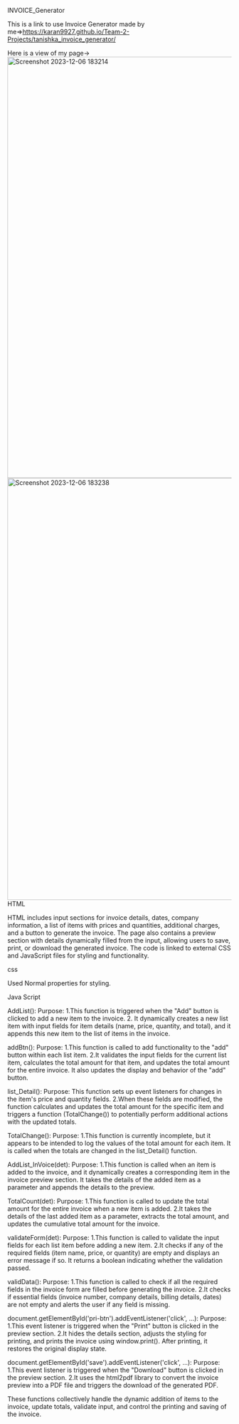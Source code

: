 INVOICE_Generator

This is a link to use Invoice Generator made by me=>https://karan9927.github.io/Team-2-Projects/tanishka_invoice_generator/

Here is a view of my page->
<img width="945" alt="Screenshot 2023-12-06 183214" src="https://github.com/Karan9927/Team-2-Projects/assets/127411985/eda4695e-8678-465b-b2e6-ceb6a555d88f">
<img width="947" alt="Screenshot 2023-12-06 183238" src="https://github.com/Karan9927/Team-2-Projects/assets/127411985/0e15c92c-a3bd-4dd6-9bb2-4a31d40512a8">
HTML

HTML includes input sections for invoice details, dates, company information, a list of items with prices and quantities, additional charges, and a button to generate the invoice. The page also contains a preview section with details dynamically filled from the input, allowing users to save, print, or download the generated invoice. The code is linked to external CSS and JavaScript files for styling and functionality.

css

Used Normal properties for styling.

Java Script

AddList():
         Purpose: 1.This function is triggered when the "Add" button is clicked to add a new item to the invoice.
      2. It dynamically creates a new list item with input fields for item details (name, price, quantity, and total), and 
         it appends this new item to the list of items in the invoice.

         
addBtn():
         Purpose: 1.This function is called to add functionality to the "add" button within each list item.
          2.It validates the input fields for the current list item, calculates the total amount for that item, and updates 
            the total amount for the entire invoice. It also updates the display and behavior of the "add" button.

            
list_Detail():
             Purpose: This function sets up event listeners for changes in the item's price and quantity fields.
              2.When these fields are modified, the function calculates and updates the total amount for the specific item 
              and triggers a function (TotalChange()) to potentially perform additional actions with the updated totals.

              
TotalChange():
              Purpose: 1.This function is currently incomplete, but it appears to be intended to log the values of the total 
               amount for each item. It is called when the totals are changed in the list_Detail() function.

               
AddList_InVoice(det):
                Purpose: 1.This function is called when an item is added to the invoice, and it dynamically creates a 
                 corresponding item in the invoice preview section. It takes the details of the added item as a parameter 
                and appends the details to the preview.

                
TotalCount(det):
              Purpose: 1.This function is called to update the total amount for the entire invoice when a new item is added.
                       2.It takes the details of the last added item as a parameter, extracts the total amount, and updates 
                       the cumulative total amount for the invoice.

                       
validateForm(det):
              Purpose: 1.This function is called to validate the input fields for each list item before adding a new item.
                       2.It checks if any of the required fields (item name, price, or quantity) are empty and displays an 
                         error message if so. It returns a boolean indicating whether the validation passed.

                         
validData():
           Purpose: 1.This function is called to check if all the required fields in the invoice form are filled before 
           generating the invoice.
          2.It checks if essential fields (invoice number, company details, billing details, dates) are not empty and alerts             the user if any field is missing.

          
document.getElementById('pri-btn').addEventListener('click', ...):
                               Purpose: 1.This event listener is triggered when the "Print" button is clicked in the preview                                             section.
                                        2.It hides the details section, adjusts the styling for printing, and prints the                                                 invoice using window.print(). After printing, it restores the original display                                                state.

                                        
document.getElementById('save').addEventListener('click', ...):
                               Purpose: 1.This event listener is triggered when the "Download" button is clicked in the                                                 preview section.
                                        2.It uses the html2pdf library to convert the invoice preview into a PDF file and                                              triggers the download of the generated PDF.

                                        
These functions collectively handle the dynamic addition of items to the invoice, update totals, validate input, and control the printing and saving of the invoice.
